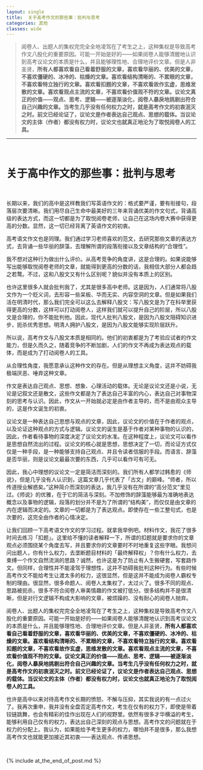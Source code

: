```yaml
---
layout: single
title:  关于高考作文的那些事：批判与思考
categories: 其他
classes: wide
---
```

> 阅卷人、出题人的集权完完全全地凌驾在了考生之上，这种集权是导致高考作文八股化的重要原因。可能一开始是好的——如果阅卷人能够清醒地认识到高考议论文的本质是什么，并且能够理性地、合理地评价文章。但是人非圣贤，**所有人都喜欢看自己看着舒服的文章，喜欢看华丽的、优美的文章，不喜欢僵硬的、冰冷的、枯燥的文章。喜欢看结构清晰的、不累眼的文章，不喜欢看特立独行的文章。喜欢看扣题的文章，不喜欢看故作玄虚，思维发散的文章。喜欢看观点主流的文章，不喜欢看价值观不符的文章。议论文真正的价值——观点、思考、逻辑——被逐渐淡化，阅卷人暴戾地挑剔出符合自己兴趣的文章。当考生几乎没有任何权力之时，就是高考作文的初衷泯灭之时。前文已经论证了，议论文是作者表达自己观点、思想的载体。当议论文的主体（作者）都没有权力时，议论文也就真正地沦为了取悦阅卷人的工具。**


---

<br>

# 关于高中作文的那些事：批判与思考

<br>

长期以来，我们的高中是这样教我们写英语作文的：格式要严谨，要有衔接句，段落层次要清晰。我们用尽自己生命中最美好的三年来背诵优美的作文句式，背诵高级的表达方式，而这一切都是为了取悦阅卷老师，让自己在这场内卷大赛中获得更高的分数。显然，这一切已经背离了英语作文的初衷。

高考语文作文也是同理。我们通过学习老师喜欢的范文，去研究那些文章的表达方式，去背诵一些华丽的辞藻，去理解所谓的段落衔接以及文章结构的“合理性”。

我不想对这种行为做出什么评价。从高考竞争的角度讲，这是合理的。如果说能够写出能够取悦阅卷老师的文章，就能得到更高的分数的话，我相信大部分人都会趋之若鹜。不过，这和八股文又有什么区别呢？貌似并没有本质上的区别。

也许这里很多人就会批判我了，尤其是很多高中老师。这是因为，人们通常将八股文作为一个贬义词，去形容一些呆板、华而无实、内容空洞的文章。但是如果我们活在明清时代，那么我们完全可以这么去解释八股文：写八股文是为了在科举里获得更高的分数，这样可以打动阅卷人，这样我们就可以提升自己的阶层，所以八股文是合理的，你不能批判他。因此，现代人批判八股文，是因为八股文阻碍知识进步，扼杀优秀思想。明清人拥护八股文，是因为八股文能够实现阶层跃升。

所以说，高考作文与八股文本质是相同的。他们的初衷都是为了考验应试者的作文能力，但是久而久之，随着竞争的不断加剧，人们的作文不再成为表达观点的载体，而是成为了打动阅卷人的工具。

从合理性角度，我愿意承认这种作文的存在。但是从理想主义角度，这并不妨碍我极端厌恶、唾弃这种文章。

作文是表达自己观点、思想、想象、心理活动的载体。无论是议论文还是小说，无论是记叙文还是散文，这些作文都是为了表达自己丰富的内心，表达自己对事物深刻的思考与认识。因此，作文从一开始就必定是由作者主导的，而不是由观众主导的，这是作文诞生的初衷。

议论文是一种表达自己思想与观点的文章，因此，议论文的价值在于作者的观点，以及论证这种观点的方式与逻辑。议论文的诞生是基于作者对某种事物的认识的，因此，作者看待事物的深度决定了议论文的水准。在这种程度上，议论文可以看作是思想自然流出的过程。议论文的核心就是思想，思想决定了一切，而论证方式仅仅是一种手段，是一种能够支持自己观点、并且令读者信服的手段。而语言、辞藻是否华丽，则是议论文最最次要的东西，几乎可以看作可有可无。

因此，我心中理想的议论文一定是简洁而深刻的。我们所有人都学过韩愈的《师说》，但是几乎没有人认识到，这篇文章几乎代表了「古文」的巅峰。“师者，所以传道授业解惑矣。”这种简介而深刻的表达，我几乎没有在所谓的“高分范文”里见过。《师说》的优雅，在于它的简洁与深刻。不加修饰的辞藻能够最为准确地表达概念以及事物的逻辑，段落的划分并不是为了所谓的“结构美”，而仅仅是由文章的内在逻辑而决定的。文章的一切都是为了表达观点。即使存在一些工整句式，也是次要的，这完全由作者的心情决定。

让我们回顾一下高考语文作文的学习过程。就拿我举例吧。材料作文，我花了很多时间去练习「扣题」。这里给不懂的读者解释一下，所谓的扣题就是要求你的文章观点必须围绕某个角度去写，并且要求你的文章要时不时地重复这些字眼。我想问问出题人，你有什么权力，去垄断题目材料的「最终解释权」？你有什么权力，去束缚一个作文自然流淌的思路？诚然，也许这是为了防止有人生搬硬套，写套路作文。但同样，合理性并不能凌驾于理想性，这并不妨碍我批判这种行为。有些时候高考作文不能给考生让渡太多的权力，这很显然，但是这并不能成为阅卷人霸权专制的理由。很显然，很多命题人、阅卷人太集权了，太过火了。很多不同的观点、思路被扼杀，很多不符合阅卷人审美情趣的作文被打低分。很多结构并不是很清晰，但是对行文逻辑不构成大影响的文章，被烦躁的、没有耐心的阅卷人抛弃。

阅卷人、出题人的集权完完全全地凌驾在了考生之上，这种集权是导致高考作文八股化的重要原因。可能一开始是好的——如果阅卷人能够清醒地认识到高考议论文的本质是什么，并且能够理性地、合理地评价文章。但是人非圣贤，**所有人都喜欢看自己看着舒服的文章，喜欢看华丽的、优美的文章，不喜欢僵硬的、冰冷的、枯燥的文章。喜欢看结构清晰的、不累眼的文章，不喜欢看特立独行的文章。喜欢看扣题的文章，不喜欢看故作玄虚，思维发散的文章。喜欢看观点主流的文章，不喜欢看价值观不符的文章。议论文真正的价值——观点、思考、逻辑——被逐渐淡化，阅卷人暴戾地挑剔出符合自己兴趣的文章。当考生几乎没有任何权力之时，就是高考作文的初衷泯灭之时。前文已经论证了，议论文是作者表达自己观点、思想的载体。当议论文的主体（作者）都没有权力时，议论文也就真正地沦为了取悦阅卷人的工具。**

也许是高中以来对待高考作文长期的愤怒、不解与压抑，其实我说的有一点过火了。我再次重申，我并没有全盘否定高考作文，考生在仅有的权力下，即使是带着铰链跳舞，也会有精彩的佳作出现在人们的视野里。依然有很多才华横溢的考生，能够利用自己仅有的权力，表达出自己深刻的观点与思想。高考作文的问题就在于权力的分配上。我认为，如果能给予考生更多的权力，哪怕并不是很多，那么我想高考作文也就能更加接近其初衷——表达观点、传递思想。

<br>

{% include at_the_end_of_post.md %}